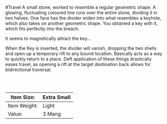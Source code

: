 ---
---

\#Travel
A small stone, worked to resemble a regular geometric shape.
A glowing, fluctuating coloured line runs over the entire stone, dividing it in two halves. One face has the divider widen into what resembles a keyhole, which also takes on another geometric shape.
You obtained a key with it, which fits perfectly into the breach.

It seems to magnetically attract the key...

When the Key is inserted, the divider will vanish, dropping the two shells and open up a temporary rift to any bound location.
Basically acts as a way to quickly return to a place. 
Deft application of these things drastically eases travel, as opening a rift at the target destination back allows for bidirectional traversal.  
 

 

|Item Size:|Extra Small|
|----------|-----------|
|Item Weight:|Light|
|Value:|3 Mang|
